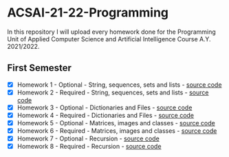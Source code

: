# ACSAI-21-22-Programming

In this repository I will upload every homework done for the Programming Unit of Applied Computer Science and Artificial Intelligence Course A.Y. 2021/2022.

## First Semester

- [x] Homework 1 - Optional - String, sequences, sets and lists - [source code](https://github.com/gabriel-alexandru/ACSAI-21-22-Programming/tree/main/HW1opt)
- [x] Homework 2 - Required - String, sequences, sets and lists - [source code](https://github.com/gabriel-alexandru/ACSAI-21-22-Programming/tree/main/HW2-req)
- [x] Homework 3 - Optional - Dictionaries and Files - [source code](https://github.com/gabriel-alexandru/ACSAI-21-22-Programming/tree/main/HW3opt)
- [x] Homework 4 - Required - Dictionaries and Files - [source code](https://github.com/gabriel-alexandru/ACSAI-21-22-Programming/tree/main/HW4-req)
- [x] Homework 5 - Optional - Matrices, images and classes - [source code](https://github.com/gabriel-alexandru/ACSAI-21-22-Programming/tree/main/HW5opt)
- [x] Homework 6 - Required - Matrices, images and classes - [source code](https://github.com/gabriel-alexandru/ACSAI-21-22-Programming/tree/main/HW6-req)
- [x] Homework 7 - Optional - Recursion - [source code](https://github.com/gabriel-alexandru/ACSAI-21-22-Programming/tree/main/HW7opt)
- [x] Homework 8 - Required - Recursion - [source code](https://github.com/gabriel-alexandru/ACSAI-21-22-Programming/tree/main/HW8-req)
